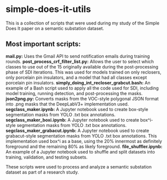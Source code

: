 # simple-does-it-utils

This is a collection of scripts that were used during my study of the Simple Does It paper on a semantic substation dataset.

## Most important scripts:

**mail.py:** Uses the Gmail API to send notification emails during training rounds.
**post_process_crf_filter_list.py:** Allows the user to select which classes to use out of the 15 originally available during the post-processing phase of SDI iterations. This was used for models trained on only reclosers, only porcelain pin insulators, and a model that had all classes except porcelain pin insulators.
**simply_doing_int_recloser_grabcut.bash:** An example of a Bash script used to apply all the code used for SDI, including model training, running detection, and post-processing the masks.
**json2png.py:** Converts masks from the VOC-style polygonal JSON format into .png masks that the DeepLabV3+ implementation used.
**segclass_maker.ipynb:** A Jupyter notebook used to create box-style segmentation masks from YOLO .txt box annotations.
**segclass_maker_boxi.ipynb:** A Jupyter notebook used to create box^i-style segmentation masks from YOLO .txt box annotations.
**segclass_maker_grabacut.ipynb:** A Jupyter notebook used to create grabacut-style segmentation masks from YOLO .txt box annotations. This implementation used box^i as a base, using the 20% innermost as definitely foreground and the remaining 80% as likely foreground.
**file_shuffler.ipynb:** An example of a Jupyter notebook used to shuffle and split datasets into training, validation, and testing subsets.

These scripts were used to process and analyze a semantic substation dataset as part of a research study.